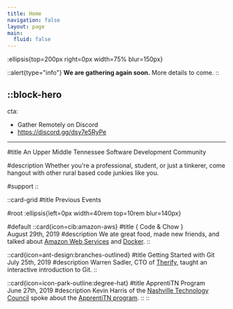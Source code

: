 ```yaml
---
title: Home
navigation: false
layout: page
main:
  fluid: false
---
```


:ellipsis{top=200px right=0px width=75% blur=150px}

::alert{type="info"}
**We are gathering again soon.** More details to come.
::

::block-hero
---
cta:
  - Gather Remotely on Discord
  - https://discord.gg/dsy7e5RyPe
---

#title
An Upper Middle Tennessee Software Development Community

#description
Whether you're a professional, student, or just a tinkerer, come hangout with other rural based code junkies like you.

#support
::

::card-grid
#title
Previous Events

#root
:ellipsis{left=0px width=40rem top=10rem blur=140px}

#default
  ::card{icon=cib:amazon-aws}
  #title
  { Code & Chow }<br>August 29th, 2019
  #description
  We ate great food, made new friends, and talked about [Amazon Web Services](https://aws.amazon.com/) and [Docker](https://www.docker.com/).
  ::

  ::card{icon=ant-design:branches-outlined}
  #title
  Getting Started with Git<br>July 25th, 2019
  #description
  Warren Sadler, CTO of [Therify](https://www.therify.co/), taught an interactive introduction to Git.
  ::

  ::card{icon=icon-park-outline:degree-hat}
  #title
  ApprentiTN Program<br>June 27th, 2019
  #description
  Kevin Harris of the [Nashville Technology Council](https://technologycouncil.com/) spoke about the [ApprentiTN program](https://technologycouncil.com/apprentitn/).
  ::
::
